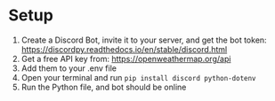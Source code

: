 # Setup
1) Create a Discord Bot, invite it to your server, and get the bot token: https://discordpy.readthedocs.io/en/stable/discord.html
2) Get a free API key from: https://openweathermap.org/api
3) Add them to your .env file
4) Open your terminal and run `pip install discord python-dotenv`
5) Run the Python file, and bot should be online
